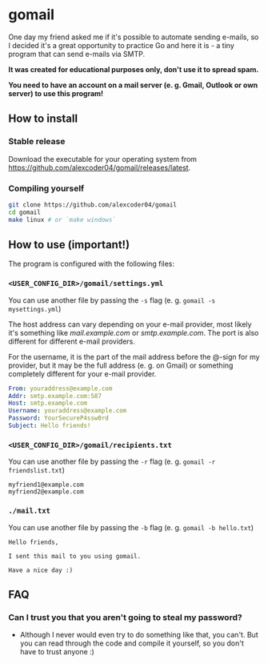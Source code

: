 
# gomail

One day my friend asked me if it's possible to automate sending e-mails, so I
decided it's a great opportunity to practice Go and here it is - a tiny program
that can send e-mails via SMTP.

**It was created for educational purposes only, don't use it to spread spam.**

**You need to have an account on a mail server (e. g. Gmail, Outlook or own
server) to use this program!**

## How to install

### Stable release

Download the executable for your operating system from
https://github.com/alexcoder04/gomail/releases/latest.

### Compiling yourself

```sh
git clone https://github.com/alexcoder04/gomail
cd gomail
make linux # or `make windows`
```

## How to use (important!)

The program is configured with the following files:

### `<USER_CONFIG_DIR>/gomail/settings.yml`

You can use another file by passing the `-s` flag (e. g. `gomail -s mysettings.yml`)

The host address can vary depending on your e-mail provider, most likely it's
something like *mail.example.com* or *smtp.example.com*. The port is also
different for different e-mail providers.

For the username, it is the part of the mail address before the @-sign for my
provider, but it may be the full address (e. g. on Gmail) or something
completely different for your e-mail provider.

```yml
From: youraddress@example.com
Addr: smtp.example.com:587
Host: smtp.example.com
Username: youraddress@example.com
Password: YourSecureP4ssw0rd
Subject: Hello friends!
```

### `<USER_CONFIG_DIR>/gomail/recipients.txt`

You can use another file by passing the `-r` flag (e. g. `gomail -r friendslist.txt`)

```text
myfriend1@example.com
myfriend2@example.com
```

### `./mail.txt`

You can use another file by passing the `-b` flag (e. g. `gomail -b hello.txt`)

```text
Hello friends,

I sent this mail to you using gomail.

Have a nice day :)
```

## FAQ

### Can I trust you that you aren't going to steal my password?

 - Although I never would even try to do something like that, you can't. But
   you can read through the code and compile it yourself, so you don't have to
   trust anyone :)

